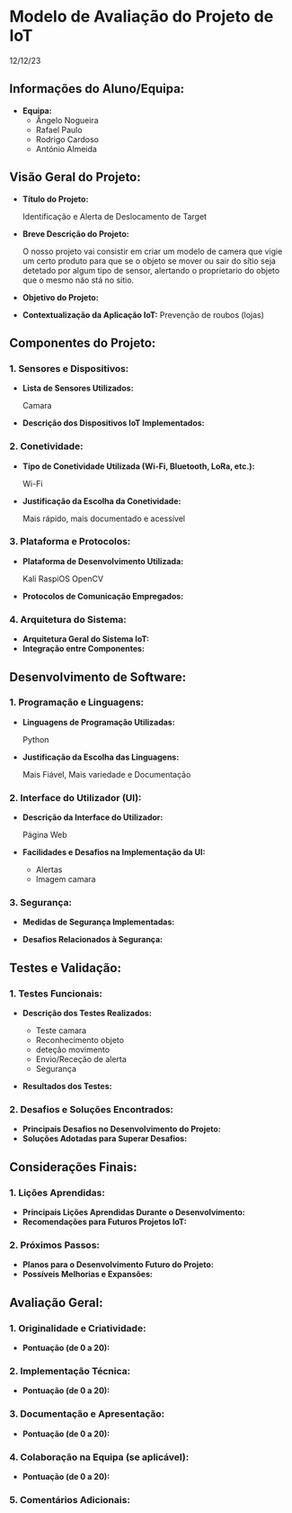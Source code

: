 # Modelo de Avaliação do Projeto de IoT

12/12/23

## Informações do Aluno/Equipa:
- **Equipa:** 
  - Ângelo Nogueira
  - Rafael Paulo
  - Rodrigo Cardoso
  - António Almeida

## Visão Geral do Projeto:
- **Título do Projeto:** 
 
  Identificação e Alerta de Deslocamento de Target

- **Breve Descrição do Projeto:**
  
  O nosso projeto vai consistir em criar um modelo de camera que vigie um certo produto para que se o objeto se mover ou sair do sítio seja detetado por algum tipo de sensor, alertando o proprietario do objeto que o mesmo não stá no sitio.

- **Objetivo do Projeto:**
  
- **Contextualização da Aplicação IoT:**
    Prevenção de roubos (lojas)
## Componentes do Projeto:

### 1. Sensores e Dispositivos:
- **Lista de Sensores Utilizados:**
  
  Camara

- **Descrição dos Dispositivos IoT Implementados:**

### 2. Conetividade:
- **Tipo de Conetividade Utilizada (Wi-Fi, Bluetooth, LoRa, etc.):**

    Wi-Fi

- **Justificação da Escolha da Conetividade:**

    Mais rápido, mais documentado e acessível

### 3. Plataforma e Protocolos:
- **Plataforma de Desenvolvimento Utilizada:**

    Kali
    RaspiOS
    OpenCV

- **Protocolos de Comunicação Empregados:**



### 4. Arquitetura do Sistema:
- **Arquitetura Geral do Sistema IoT:**
- **Integração entre Componentes:**

## Desenvolvimento de Software:

### 1. Programação e Linguagens:
- **Linguagens de Programação Utilizadas:**

    Python

- **Justificação da Escolha das Linguagens:**

    Mais Fiável, Mais variedade e Documentação

### 2. Interface do Utilizador (UI):
- **Descrição da Interface do Utilizador:**

    Página Web

- **Facilidades e Desafios na Implementação da UI:**

    - Alertas
    - Imagem camara
  
### 3. Segurança:
- **Medidas de Segurança Implementadas:**



- **Desafios Relacionados à Segurança:**

## Testes e Validação:

### 1. Testes Funcionais:
- **Descrição dos Testes Realizados:**

    - Teste camara
    - Reconhecimento objeto
    - deteção movimento
    - Envio/Receção de alerta
    - Segurança 

- **Resultados dos Testes:**

### 2. Desafios e Soluções Encontrados:
- **Principais Desafios no Desenvolvimento do Projeto:**
- **Soluções Adotadas para Superar Desafios:**

## Considerações Finais:

### 1. Lições Aprendidas:
- **Principais Lições Aprendidas Durante o Desenvolvimento:**
- **Recomendações para Futuros Projetos IoT:**

### 2. Próximos Passos:
- **Planos para o Desenvolvimento Futuro do Projeto:**
- **Possíveis Melhorias e Expansões:**

## Avaliação Geral:

### 1. Originalidade e Criatividade:
- **Pontuação (de 0 a 20):**

### 2. Implementação Técnica:
- **Pontuação (de 0 a 20):**

### 3. Documentação e Apresentação:
- **Pontuação (de 0 a 20):**

### 4. Colaboração na Equipa (se aplicável):
- **Pontuação (de 0 a 20):**

### 5. Comentários Adicionais:
